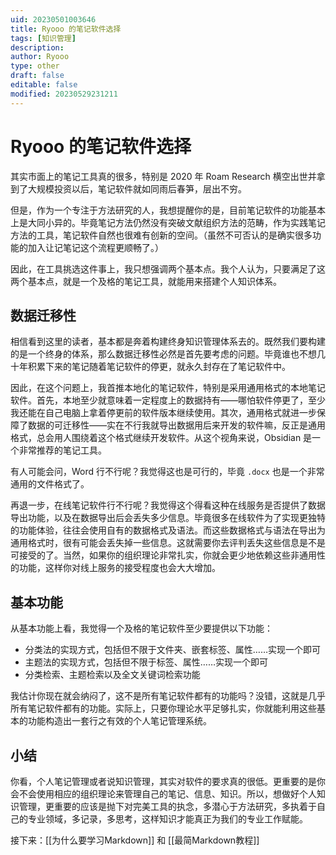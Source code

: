 ```yaml
---
uid: 20230501003646
title: Ryooo 的笔记软件选择
tags: [知识管理]
description: 
author: Ryooo
type: other
draft: false
editable: false
modified: 20230529231211
---
```


# Ryooo 的笔记软件选择

其实市面上的笔记工具真的很多，特别是 2020 年 Roam Research 横空出世并拿到了大规模投资以后，笔记软件就如同雨后春笋，层出不穷。

但是，作为一个专注于方法研究的人，我想提醒你的是，目前笔记软件的功能基本上是大同小异的。毕竟笔记方法仍然没有突破文献组织方法的范畴，作为实践笔记方法的工具，笔记软件自然也很难有创新的空间。（虽然不可否认的是确实很多功能的加入让记笔记这个流程更顺畅了。）

因此，在工具挑选这件事上，我只想强调两个基本点。我个人认为，只要满足了这两个基本点，就是一个及格的笔记工具，就能用来搭建个人知识体系。

## 数据迁移性

相信看到这里的读者，基本都是奔着构建终身知识管理体系去的。既然我们要构建的是一个终身的体系，那么数据迁移性必然是首先要考虑的问题。毕竟谁也不想几十年积累下来的笔记随着笔记软件的停更，就永久封存在了笔记软件中。

因此，在这个问题上，我首推本地化的笔记软件，特别是采用通用格式的本地笔记软件。首先，本地至少就意味着一定程度上的数据持有——哪怕软件停更了，至少我还能在自己电脑上拿着停更前的软件版本继续使用。其次，通用格式就进一步保障了数据的可迁移性——实在不行我就导出数据用后来开发的软件嘛，反正是通用格式，总会用人围绕着这个格式继续开发软件。从这个视角来说，Obsidian 是一个非常推荐的笔记工具。

有人可能会问，Word 行不行呢？我觉得这也是可行的，毕竟 `.docx` 也是一个非常通用的文件格式了。

再退一步，在线笔记软件行不行呢？我觉得这个得看这种在线服务是否提供了数据导出功能，以及在数据导出后会丢失多少信息。毕竟很多在线软件为了实现更独特的功能体验，往往会使用自有的数据格式及语法。而这些数据格式与语法在导出为通用格式时，很有可能会丢失掉一些信息。这就需要你去评判丢失这些信息是不是可接受的了。当然，如果你的组织理论非常扎实，你就会更少地依赖这些非通用性的功能，这样你对线上服务的接受程度也会大大增加。

## 基本功能

从基本功能上看，我觉得一个及格的笔记软件至少要提供以下功能：

- 分类法的实现方式，包括但不限于文件夹、嵌套标签、属性……实现一个即可
- 主题法的实现方式，包括但不限于标签、属性……实现一个即可
- 分类检索、主题检索以及全文关键词检索功能

我估计你现在就会纳闷了，这不是所有笔记软件都有的功能吗？没错，这就是几乎所有笔记软件都有的功能。实际上，只要你理论水平足够扎实，你就能利用这些基本的功能构造出一套行之有效的个人笔记管理系统。

## 小结

你看，个人笔记管理或者说知识管理，其实对软件的要求真的很低。更重要的是你会不会使用相应的组织理论来管理自己的笔记、信息、知识。所以，想做好个人知识管理，更重要的应该是抛下对完美工具的执念，多潜心于方法研究，多执着于自己的专业领域，多记录，多思考，这样知识才能真正为我们的专业工作赋能。

接下来：[[为什么要学习Markdown]] 和 [[最简Markdown教程]]